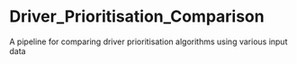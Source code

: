 # Driver_Prioritisation_Comparison
A pipeline for comparing driver prioritisation algorithms using various input data
